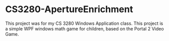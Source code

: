 # CS3280-ApertureEnrichment
This project was for my CS 3280 Windows Application class. This project is a simple WPF windows math game for children, based on the Portal 2 Video Game. 

